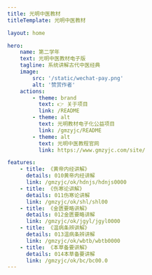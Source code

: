 ```yaml
---
title: 光明中医教材
titleTemplate: 光明中医教材

layout: home

hero:
    name: 第二学年
    text: 光明中医教材电子版
    tagline: 系统讲解古代中医经典
    image:
        src: '/static/wechat-pay.png'
        alt: '赞赏作者'
    actions:
        - theme: brand
          text: 👉 关于项目
          link: /README
        - theme: alt
          text: 光明教材电子化公益项目
          link: /gmzyjc/README
        - theme: alt
          text: 光明中医教程官网
          link: https://www.gmzyjc.com/site/

features:
    - title: 《黄帝内经讲解》
      details: 010黄帝内经讲解
      link: /gmzyjc/ok/hdnjs/hdnjs0000
    - title: 《伤寒论讲解》
      details: 011伤寒论讲解
      link: /gmzyjc/ok/shl/shl00
    - title: 《金匮要略讲解》
      details: 012金匮要略讲解
      link: /gmzyjc/ok/jgyl/jgyl0000
    - title: 《温病条辨讲解》
      details: 013温病条辨讲解
      link: /gmzyjc/ok/wbtb/wbtb0000
    - title: 《本草备要讲解》
      details: 014本草备要讲解
      link: /gmzyjc/ok/bc/bc00.0
---
```

